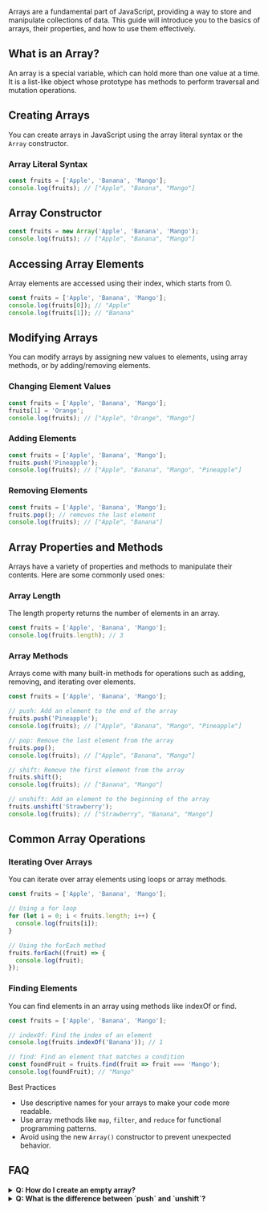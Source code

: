 

Arrays are a fundamental part of JavaScript, providing a way to store and manipulate collections of data. This guide will introduce you to the basics of arrays, their properties, and how to use them effectively.

## What is an Array?

An array is a special variable, which can hold more than one value at a time. It is a list-like object whose prototype has methods to perform traversal and mutation operations.

## Creating Arrays

You can create arrays in JavaScript using the array literal syntax or the `Array` constructor.

### Array Literal Syntax

```js [array-literal.js] copy
const fruits = ['Apple', 'Banana', 'Mango'];
console.log(fruits); // ["Apple", "Banana", "Mango"]
```

## Array Constructor
```js [array-constructor.js] {1} copy
const fruits = new Array('Apple', 'Banana', 'Mango');
console.log(fruits); // ["Apple", "Banana", "Mango"]
```

## Accessing Array Elements
Array elements are accessed using their index, which starts from 0.
```js [accessing-array.js] {2} copy
const fruits = ['Apple', 'Banana', 'Mango'];
console.log(fruits[0]); // "Apple"
console.log(fruits[1]); // "Banana"
```

## Modifying Arrays
You can modify arrays by assigning new values to elements, using array methods, or by adding/removing elements.

### Changing Element Values
```js [modify-array.js] {2} copy
const fruits = ['Apple', 'Banana', 'Mango'];
fruits[1] = 'Orange';
console.log(fruits); // ["Apple", "Orange", "Mango"]
```

### Adding Elements
```js [adding-elems.js] copy
const fruits = ['Apple', 'Banana', 'Mango'];
fruits.push('Pineapple');
console.log(fruits); // ["Apple", "Banana", "Mango", "Pineapple"]
```

### Removing Elements
```js [remove-elems.js] copy
const fruits = ['Apple', 'Banana', 'Mango'];
fruits.pop(); // removes the last element
console.log(fruits); // ["Apple", "Banana"]
```

## Array Properties and Methods
Arrays have a variety of properties and methods to manipulate their contents. Here are some commonly used ones:


### Array Length
The length property returns the number of elements in an array.
```js [arr-length.js] copy
const fruits = ['Apple', 'Banana', 'Mango'];
console.log(fruits.length); // 3
```

### Array Methods
Arrays come with many built-in methods for operations such as adding, removing, and iterating over elements.

```js [arr-methods.js] copy
const fruits = ['Apple', 'Banana', 'Mango'];

// push: Add an element to the end of the array
fruits.push('Pineapple');
console.log(fruits); // ["Apple", "Banana", "Mango", "Pineapple"]

// pop: Remove the last element from the array
fruits.pop();
console.log(fruits); // ["Apple", "Banana", "Mango"]

// shift: Remove the first element from the array
fruits.shift();
console.log(fruits); // ["Banana", "Mango"]

// unshift: Add an element to the beginning of the array
fruits.unshift('Strawberry');
console.log(fruits); // ["Strawberry", "Banana", "Mango"]
```

## Common Array Operations

### Iterating Over Arrays
You can iterate over array elements using loops or array methods.
```js [iterate-array.js] copy
const fruits = ['Apple', 'Banana', 'Mango'];

// Using a for loop
for (let i = 0; i < fruits.length; i++) {
  console.log(fruits[i]);
}

// Using the forEach method
fruits.forEach((fruit) => {
  console.log(fruit);
});
```

### Finding Elements
You can find elements in an array using methods like indexOf or find.
```js [find-elems.js] copy
const fruits = ['Apple', 'Banana', 'Mango'];

// indexOf: Find the index of an element
console.log(fruits.indexOf('Banana')); // 1

// find: Find an element that matches a condition
const foundFruit = fruits.find(fruit => fruit === 'Mango');
console.log(foundFruit); // "Mango"
```
<div class="explanation">
    <p>Best Practices</p>
    <ul>
        <li>Use descriptive names for your arrays to make your code more readable.</li>
        <li>Use array methods like <code>map</code>, <code>filter</code>, and <code>reduce</code> for functional programming patterns.</li>
        <li>Avoid using the new <code>Array()</code> constructor to prevent unexpected behavior.</li>
    </ul>
</div>


## FAQ
<details>
  <summary><strong>Q: How do I create an empty array?</strong></summary>
  <p><strong>A:</strong> You can create an empty array using the array literal syntax: <code>const emptyArray = [];</code></p>
</details>
<details>
  <summary><strong>Q: What is the difference between `push` and `unshift`?</strong></summary>
  <p><strong>A:</strong> The <code>push</code> method adds an element to the end of the array, while <code>unshift</code> adds an element to the beginning of the array.</p>
</details>